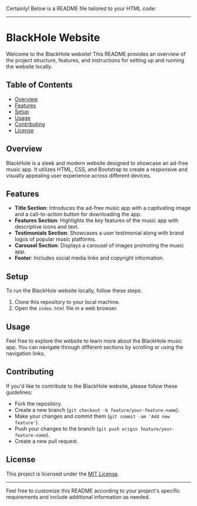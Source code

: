 Certainly! Below is a README file tailored to your HTML code:

---

# BlackHole Website

Welcome to the BlackHole website! This README provides an overview of the project structure, features, and instructions for setting up and running the website locally.

## Table of Contents
- [Overview](#overview)
- [Features](#features)
- [Setup](#setup)
- [Usage](#usage)
- [Contributing](#contributing)
- [License](#license)

## Overview
BlackHole is a sleek and modern website designed to showcase an ad-free music app. It utilizes HTML, CSS, and Bootstrap to create a responsive and visually appealing user experience across different devices.

## Features
- **Title Section**: Introduces the ad-free music app with a captivating image and a call-to-action button for downloading the app.
- **Features Section**: Highlights the key features of the music app with descriptive icons and text.
- **Testimonials Section**: Showcases a user testimonial along with brand logos of popular music platforms.
- **Carousel Section**: Displays a carousel of images promoting the music app.
- **Footer**: Includes social media links and copyright information.

## Setup
To run the BlackHole website locally, follow these steps:
1. Clone this repository to your local machine.
2. Open the `index.html` file in a web browser.

## Usage
Feel free to explore the website to learn more about the BlackHole music app. You can navigate through different sections by scrolling or using the navigation links.

## Contributing
If you'd like to contribute to the BlackHole website, please follow these guidelines:
- Fork the repository.
- Create a new branch (`git checkout -b feature/your-feature-name`).
- Make your changes and commit them (`git commit -am 'Add new feature'`).
- Push your changes to the branch (`git push origin feature/your-feature-name`).
- Create a new pull request.

## License
This project is licensed under the [MIT License](LICENSE).

---

Feel free to customize this README according to your project's specific requirements and include additional information as needed.
